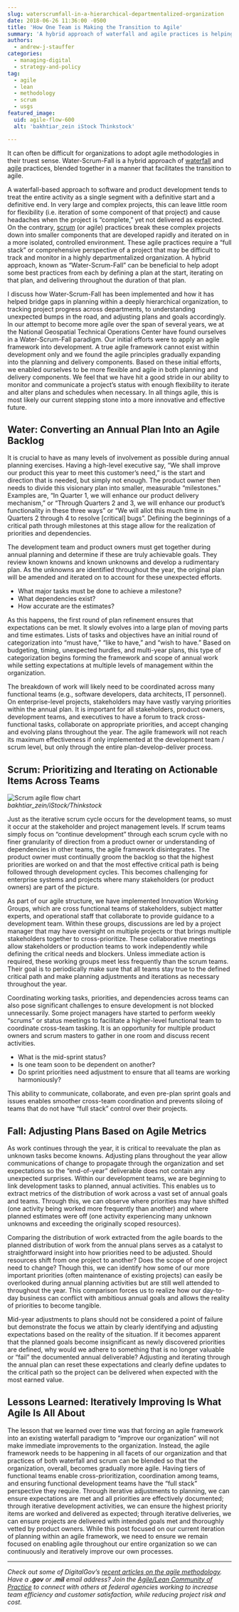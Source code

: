 ```yaml
---
slug: waterscrumfall-in-a-hierarchical-departmentalized-organization
date: 2018-06-26 11:36:00 -0500
title: 'How One Team is Making the Transition to Agile'
summary: 'A hybrid approach of waterfall and agile practices is helping the USGS make the transition to agile.'
authors:
  - andrew-j-stauffer
categories:
  - managing-digital
  - strategy-and-policy
tag:
  - agile
  - lean
  - methodology
  - scrum
  - usgs
featured_image:
  uid: agile-flow-600
  alt: 'bakhtiar_zein iStock Thinkstock'

---
```



It can often be difficult for organizations to adopt agile methodologies in their truest sense. Water-Scrum-Fall is a hybrid approach of [waterfall](https://en.wikipedia.org/wiki/Waterfall_model) and [agile](https://en.wikipedia.org/wiki/Agile_software_development) practices, blended together in a manner that facilitates the transition to agile.

A waterfall-based approach to software and product development tends to treat the entire activity as a single segment with a definitive start and a definitive end. In very large and complex projects, this can leave little room for flexibility (i.e. iteration of some component of that project) and cause headaches when the project is “complete,” yet not delivered as expected. On the contrary, [scrum](https://en.wikipedia.org/wiki/Scrum_(software_development)) (or agile) practices break these complex projects down into smaller components that are developed rapidly and iterated on in a more isolated, controlled environment. These agile practices require a “full stack” or comprehensive perspective of a project that may be difficult to track and monitor in a highly departmentalized organization. A hybrid approach, known as “Water-Scrum-Fall” can be beneficial to help adopt some best practices from each by defining a plan at the start, iterating on that plan, and delivering throughout the duration of that plan.

I discuss how Water-Scrum-Fall has been implemented and how it has helped bridge gaps in planning within a deeply hierarchical organization, to tracking project progress across departments, to understanding unexpected bumps in the road, and adjusting plans and goals accordingly. In our attempt to become more agile over the span of several years, we at the National Geospatial Technical Operations Center have found ourselves in a Water-Scrum-Fall paradigm. Our initial efforts were to apply an agile framework into development. A true agile framework cannot exist within development only and we found the agile principles gradually expanding into the planning and delivery components. Based on these initial efforts, we enabled ourselves to be more flexible and agile in both planning and delivery components. We feel that we have hit a good stride in our ability to monitor and communicate a project’s status with enough flexibility to iterate and alter plans and schedules when necessary. In all things agile, this is most likely our current stepping stone into a more innovative and effective future.

## Water: Converting an Annual Plan Into an Agile Backlog

It is crucial to have as many levels of involvement as possible during annual planning exercises. Having a high-level executive say, “We shall improve our product this year to meet this customer’s need,” is the start and direction that is needed, but simply not enough. The product owner then needs to divide this visionary plan into smaller, measurable “milestones.” Examples are, “In Quarter 1, we will enhance our product delivery mechanism,” or “Through Quarters 2 and 3, we will enhance our product’s functionality in these three ways” or “We will allot this much time in Quarters 2 through 4 to resolve [critical] bugs”. Defining the beginnings of a critical path through milestones at this stage allow for the realization of priorities and dependencies.

The development team and product owners must get together during annual planning and determine if these are truly achievable goals. They review known knowns and known unknowns and develop a rudimentary plan. As the unknowns are identified throughout the year, the original plan will be amended and iterated on to account for these unexpected efforts.


- What major tasks must be done to achieve a milestone?
- What dependencies exist?
- How accurate are the estimates?


As this happens, the first round of plan refinement ensures that expectations can be met. It slowly evolves into a large plan of moving parts and time estimates. Lists of tasks and objectives have an initial round of categorization into “must have,” “like to have,” and “wish to have.” Based on budgeting, timing, unexpected hurdles, and multi-year plans, this type of categorization begins forming the framework and scope of annual work while setting expectations at multiple levels of management within the organization.

The breakdown of work will likely need to be coordinated across many functional teams (e.g., software developers, data architects, IT personnel). On enterprise-level projects, stakeholders may have vastly varying priorities within the annual plan. It is important for all stakeholders, product owners, development teams, and executives to have a forum to track cross-functional tasks, collaborate on appropriate priorities, and accept changing and evolving plans throughout the year. The agile framework will not reach its maximum effectiveness if only implemented at the development team / scrum level, but only through the entire plan-develop-deliver process.

## Scrum: Prioritizing and Iterating on Actionable Items Across Teams

<img src="https://s3.amazonaws.com/digitalgov/_legacy-img/2016/04/600-x-343-Scrum-agile-bakhtiar_zein-iStock-Thinkstock-467005754.jpg" alt="Scrum agile flow chart"><br />_bakhtiar_zein/iStock/Thinkstock_

Just as the iterative scrum cycle occurs for the development teams, so must it occur at the stakeholder and project management levels. If scrum teams simply focus on “continue development” through each scrum cycle with no finer granularity of direction from a product owner or understanding of dependencies in other teams, the agile framework disintegrates. The product owner must continually groom the backlog so that the highest priorities are worked on and that the most effective critical path is being followed through development cycles. This becomes challenging for enterprise systems and projects where many stakeholders (or product owners) are part of the picture.

As part of our agile structure, we have implemented Innovation Working Groups, which are cross functional teams of stakeholders, subject matter experts, and operational staff that collaborate to provide guidance to a development team. Within these groups, discussions are led by a project manager that may have oversight on multiple projects or that brings multiple stakeholders together to cross-prioritize. These collaborative meetings allow stakeholders or production teams to work independently while defining the critical needs and blockers. Unless immediate action is required, these working groups meet less frequently than the scrum teams. Their goal is to periodically make sure that all teams stay true to the defined critical path and make planning adjustments and iterations as necessary throughout the year.

Coordinating working tasks, priorities, and dependencies across teams can also pose significant challenges to ensure development is not blocked unnecessarily. Some project managers have started to perform weekly “scrums” or status meetings to facilitate a higher-level functional team to coordinate cross-team tasking. It is an opportunity for multiple product owners and scrum masters to gather in one room and discuss recent activities.

- What is the mid-sprint status?
- Is one team soon to be dependent on another?
- Do sprint priorities need adjustment to ensure that all teams are working harmoniously?

This ability to communicate, collaborate, and even pre-plan sprint goals and issues enables smoother cross-team coordination and prevents siloing of teams that do not have “full stack” control over their projects.

## Fall: Adjusting Plans Based on Agile Metrics

As work continues through the year, it is critical to reevaluate the plan as unknown tasks become knowns. Adjusting plans throughout the year allow communications of change to propagate through the organization and set expectations so the “end-of-year” deliverable does not contain any unexpected surprises. Within our development teams, we are beginning to link development tasks to planned, annual activities. This enables us to extract metrics of the distribution of work across a vast set of annual goals and teams. Through this, we can observe where priorities may have shifted (one activity being worked more frequently than another) and where planned estimates were off (one activity experiencing many unknown unknowns and exceeding the originally scoped resources).

Comparing the distribution of work extracted from the agile boards to the planned distribution of work from the annual plans serves as a catalyst to straightforward insight into how priorities need to be adjusted. Should resources shift from one project to another? Does the scope of one project need to change? Though this, we can identify how some of our more important priorities (often maintenance of existing projects) can easily be overlooked during annual planning activities but are still well attended to throughout the year. This comparison forces us to realize how our day-to-day business can conflict with ambitious annual goals and allows the reality of priorities to become tangible.

Mid-year adjustments to plans should not be considered a point of failure but demonstrate the focus we attain by clearly identifying and adjusting expectations based on the reality of the situation. If it becomes apparent that the planned goals become insignificant as newly discovered priorities are defined, why would we adhere to something that is no longer valuable or “fail” the documented annual deliverable? Adjusting and iterating through the annual plan can reset these expectations and clearly define updates to the critical path so the project can be delivered when expected with the most earned value.

## Lessons Learned: Iteratively Improving Is What Agile Is All About

The lesson that we learned over time was that forcing an agile framework into an existing waterfall paradigm to “improve our organization” will not make immediate improvements to the organization. Instead, the agile framework needs to be happening in all facets of our organization and that practices of both waterfall and scrum can be blended so that the organization, overall, becomes gradually more agile. Having tiers of functional teams enable cross-prioritization, coordination among teams, and ensuring functional development teams have the “full stack” perspective they require. Through iterative adjustments to planning, we can ensure expectations are met and all priorities are effectively documented; through iterative development activities, we can ensure the highest priority items are worked and delivered as expected; through iterative deliveries, we can ensure projects are delivered with intended goals met and thoroughly vetted by product owners. While this post focused on our current iteration of planning within an agile framework, we need to ensure we remain focused on enabling agile throughout our entire organization so we can continuously and iteratively improve our own processes.


---
_Check out some of DigitalGov’s [recent articles on the agile methodology](https://digital.gov/tag/agile/). Have a **.gov** or **.mil** email address? Join the [Agile/Lean Community of Practice](https://digital.gov/communities/) to connect with others at federal agencies working to increase team efficiency and customer satisfaction, while reducing project risk and cost._
